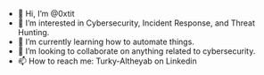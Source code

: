 - 👋 Hi, I’m @0xtit
- 👀 I’m interested in Cybersecurity, Incident Response, and Threat Hunting.
- 🌱 I’m currently learning how to automate things.
- 💞️ I’m looking to collaborate on anything related to cybersecurity.
- 📫 How to reach me: Turky-Altheyab on Linkedin

<!---
0xtit/0xtit is a ✨ special ✨ repository because its `README.md` (this file) appears on your GitHub profile.
You can click the Preview link to take a look at your changes.
--->
  
